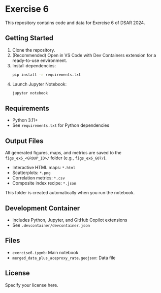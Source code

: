 # Exercise 6

This repository contains code and data for Exercise 6 of DSAR 2024.

## Getting Started

1. Clone the repository.
2. (Recommended) Open in VS Code with Dev Containers extension for a ready-to-use environment.
3. Install dependencies:
   ```bash
   pip install -r requirements.txt
   ```
4. Launch Jupyter Notebook:
   ```bash
   jupyter notebook
   ```

## Requirements
- Python 3.11+
- See `requirements.txt` for Python dependencies

## Output Files
All generated figures, maps, and metrics are saved to the `figs_ex6_<GROUP_ID>/` folder (e.g., `figs_ex6_G07/`).
- Interactive HTML maps: `*.html`
- Scatterplots: `*.png`
- Correlation metrics: `*.csv`
- Composite index recipe: `*.json`

This folder is created automatically when you run the notebook.

## Development Container
- Includes Python, Jupyter, and GitHub Copilot extensions
- See `.devcontainer/devcontainer.json`

## Files
- `exercise6.ipynb`: Main notebook
- `merged_data_plus_aceproxy_rate.geojson`: Data file

## License
Specify your license here.
